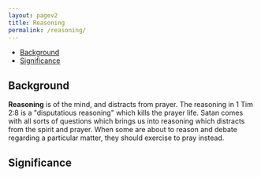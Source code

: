 ```yaml
---
layout: pagev2
title: Reasoning
permalink: /reasoning/
---
```

- [Background](#background)
- [Significance](#significance)

## Background

**Reasoning** is of the mind, and distracts from prayer. The reasoning in 1 Tim 2:8 is a "disputatious reasoning" which kills the prayer life. Satan comes with all sorts of questions which brings us into reasoning which distracts from the spirit and prayer. When some are about to reason and debate regarding a particular matter, they should exercise to pray instead.

## Significance

